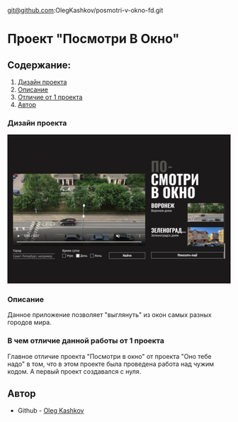 git@github.com:OlegKashkov/posmotri-v-okno-fd.git

# Проект "Посмотри В Окно"

## Содержание:

1. [Дизайн проекта](#дизайн-проекта)
2. [Описание](#описание)
3. [Отличие от 1 проекта](#в-чем-отличие-данной-работы-от-1-проекта)
4. [Автор](#автор)

### Дизайн проекта

![](./result.png)

### Описание

Данное приложение позволяет "выглянуть" из окон самых разных городов мира.

### В чем отличие данной работы от 1 проекта
Главное отличие проекта "Посмотри в окно" от проекта "Оно тебе надо" в том, что в этом проекте была проведена работа над чужим кодом. А первый проект создавался с нуля.

## Автор

- Github - [Oleg Kashkov](https://github.com/OlegKashkov)